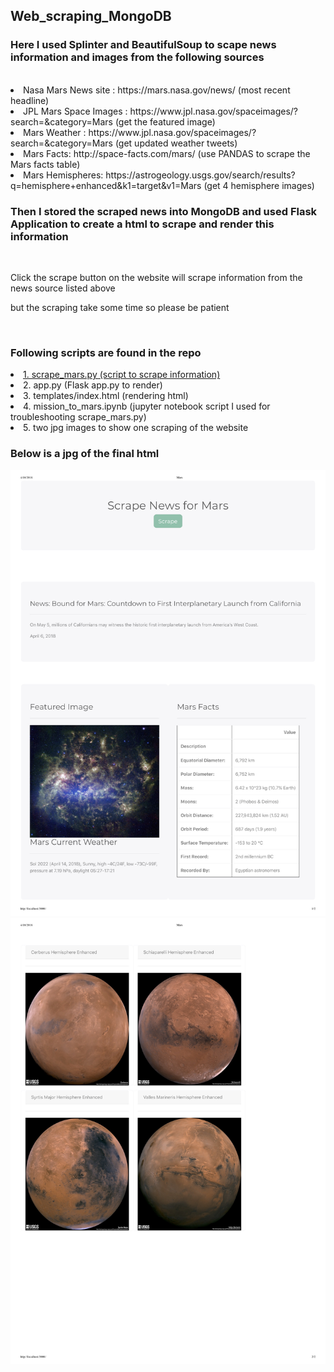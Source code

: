 ## Web_scraping_MongoDB
### Here I used Splinter and BeautifulSoup to scape news information and images from the following sources
<br />
<li>Nasa Mars News site : https://mars.nasa.gov/news/ (most recent headline)</li>
<li>JPL Mars Space Images  : https://www.jpl.nasa.gov/spaceimages/?search=&category=Mars (get the featured image)</li>
<li>Mars Weather : https://www.jpl.nasa.gov/spaceimages/?search=&category=Mars (get updated weather tweets)</li>
<li>Mars Facts: http://space-facts.com/mars/ (use PANDAS to scrape the Mars facts table)</li>
<li>Mars Hemispheres: https://astrogeology.usgs.gov/search/results?q=hemisphere+enhanced&k1=target&v1=Mars (get 4 hemisphere images)</li>

### Then I stored the scraped news into MongoDB and used Flask Application to create a html to scrape and render this information</br>
<br />
<p>Click the scrape button on the website will scrape information from the news source listed above</p>
<p>but the scraping take some time so please be patient</p>
<br />

### Following scripts are found in the repo
<li><a href="https://github.com/yizhiyin86/Web_scraping_MongoDB/blob/master/scrape_mars.py">1. scrape_mars.py (script to scrape information)</a></li>
<li>2. app.py (Flask app.py to render)</li>
<li>3. templates/index.html (rendering html)</li>
<li>4. mission_to_mars.ipynb (jupyter notebook script I used for troubleshooting scrape_mars.py)</li>
<li>5. two jpg images to show one scraping of the website</li>

### Below is a jpg of the final html 
![Mars html](Mars_webpage_1.jpg?raw=true "Mars webpage 1")
![Mars html](Mars_webpage_2.jpg?raw=true "Mars webpage 2")




